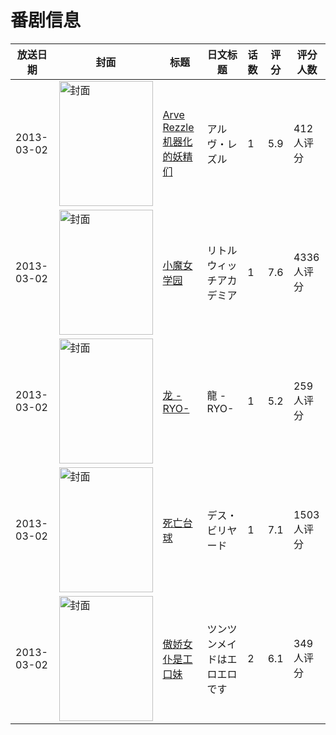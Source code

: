 # 番剧信息

|放送日期|封面|标题|日文标题|话数|评分|评分人数|
|---|---|---|---|---|---|---|
|2013-03-02|<img src="https://lain.bgm.tv/pic/cover/c/15/0c/29649_Tp6BG.jpg" alt="封面" style="width:150px;height:200px;object-fit:cover;">|[Arve Rezzle 机器化的妖精们](https://bangumi.tv/subject/29649)|アルヴ・レズル|1|5.9|412人评分|
|2013-03-02|<img src="https://lain.bgm.tv/pic/cover/c/4c/ba/54675_df9sF.jpg" alt="封面" style="width:150px;height:200px;object-fit:cover;">|[小魔女学园](https://bangumi.tv/subject/54675)|リトルウィッチアカデミア|1|7.6|4336人评分|
|2013-03-02|<img src="https://lain.bgm.tv/pic/cover/c/cf/a3/54676_xZyw6.jpg" alt="封面" style="width:150px;height:200px;object-fit:cover;">|[龙 -RYO-](https://bangumi.tv/subject/54676)|龍 -RYO-|1|5.2|259人评分|
|2013-03-02|<img src="https://lain.bgm.tv/pic/cover/c/fa/af/54734_hAG5Q.jpg" alt="封面" style="width:150px;height:200px;object-fit:cover;">|[死亡台球](https://bangumi.tv/subject/54734)|デス・ビリヤード|1|7.1|1503人评分|
|2013-03-02|<img src="https://bangumi.tv/img/no_icon_subject.png" alt="封面" style="width:150px;height:200px;object-fit:cover;">|[傲娇女仆是工口妹](https://bangumi.tv/subject/68602)|ツンツンメイドはエロエロです|2|6.1|349人评分|
